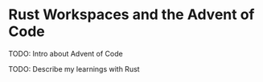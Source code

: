 # Rust Workspaces and the Advent of Code

TODO: Intro about Advent of Code

TODO: Describe my learnings with Rust
